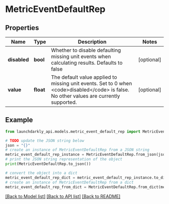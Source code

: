 # MetricEventDefaultRep


## Properties

Name | Type | Description | Notes
------------ | ------------- | ------------- | -------------
**disabled** | **bool** | Whether to disable defaulting missing unit events when calculating results. Defaults to false | [optional] 
**value** | **float** | The default value applied to missing unit events. Set to 0 when &lt;code&gt;disabled&lt;/code&gt; is false. No other values are currently supported. | [optional] 

## Example

```python
from launchdarkly_api.models.metric_event_default_rep import MetricEventDefaultRep

# TODO update the JSON string below
json = "{}"
# create an instance of MetricEventDefaultRep from a JSON string
metric_event_default_rep_instance = MetricEventDefaultRep.from_json(json)
# print the JSON string representation of the object
print(MetricEventDefaultRep.to_json())

# convert the object into a dict
metric_event_default_rep_dict = metric_event_default_rep_instance.to_dict()
# create an instance of MetricEventDefaultRep from a dict
metric_event_default_rep_from_dict = MetricEventDefaultRep.from_dict(metric_event_default_rep_dict)
```
[[Back to Model list]](../README.md#documentation-for-models) [[Back to API list]](../README.md#documentation-for-api-endpoints) [[Back to README]](../README.md)


